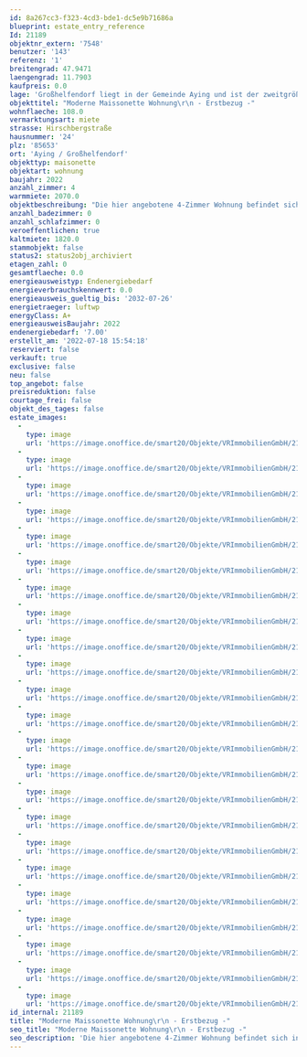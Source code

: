```yaml
---
id: 8a267cc3-f323-4cd3-bde1-dc5e9b71686a
blueprint: estate_entry_reference
Id: 21189
objektnr_extern: '7548'
benutzer: '143'
referenz: '1'
breitengrad: 47.9471
laengengrad: 11.7903
kaufpreis: 0.0
lage: 'Großhelfendorf liegt in der Gemeinde Aying und ist der zweitgrößte Ort der Kommune. Der Ort selbst verfügt über diverse Einkaufsmöglichkeiten des täglichen Bedarfs. Zudem findet man ein umfassendes und gutes Angebot an Produkten, z.B. von lokalen Bauern. Insbesondere für die Betreuung Ihrer Kinder ist Großhelfendorf erstklassig. Kindergarten und eine moderne Grundschule liegen nur wenige 100 Meter entfernt. Weiterführende Schulen in Höhenkirchen-Siegertsbrunn, Ottobrunn, Neubiberg und München können problemlos mit dem Schulbus oder der S-Bahn erreicht werden. Die S-Bahn ist in weniger als 5 Minuten zu erreichen. Die landschaftlich, schöne Umgebung lädt zum Wandern und Radfahren ein. Kastensee, Steinsee oder auch zahlreiche Gasthäuser sind nur einige Beispiele. Nur ca. 15 Minuten fahren Sie zur Autobahn A8 München - Salzburg, genauso wenig weit zur A99, der Ortsumfahrung München.'
objekttitel: "Moderne Maissonette Wohnung\r\n - Erstbezug -"
wohnflaeche: 108.0
vermarktungsart: miete
strasse: Hirschbergstraße
hausnummer: '24'
plz: '85653'
ort: 'Aying / Großhelfendorf'
objekttyp: maisonette
objektart: wohnung
baujahr: 2022
anzahl_zimmer: 4
warmmiete: 2070.0
objektbeschreibung: "Die hier angebotene 4-Zimmer Wohnung befindet sich in einem 2022 erbauten Zweifamilienhaus und erstreckt sich über zwei Etagen. Durch einen separierten Eingang im Erdgeschoss erreichen Sie die Wohnräume über eine Wendeltreppe. Die Klingelanlage ist mit einem Kamerasystem ausgestattet und kann ebenfalls zum Öffnen der Haustür verwendet werden.\r\n\r\nOffenheit und Lichtdurchlässigkeit zeichnen diese Wohnung aus. Durch den Einsatz von hochwertigen und umweltfreundlichen Materialien wird ein angenehmes Wohnklima geschaffen.\r\n\r\nDas Raumangebot im Obergeschoss umfasst den offenen Koch- und Essbereich, das Wohnzimmer, ein Gäste-WC sowie eine kleine Abstellkammer mit Anschluss für eine Waschmaschine. Vom Essbereich haben Sie Zugang zum sonnigen Balkon in Südausrichtung. Eine ansprechende Einbauküche mit allen benötigten Geräten ist bereits installiert und in der Miete inbegriffen. Über eine Wendeltreppe haben Sie Zugang zum Dachgeschoss. Hier finden Sie das Büro, mit einem abgetrennten Bereich der als Stauraum verwendet werden kann, zwei weitere Schlaf- bzw. Kinderzimmer und das Badezimmer. Das Badezimmer ist ausgestattet mit einem WC, Doppelwaschtisch, einer Wanne, bodengleicher Dusche sowie einem Handtuchtrockner.\r\n\r\nDas Obergeschoss ist mit Fliesen und die Dachgeschossräume sind mit Parkettböden ausgestattet. Im Badezimmer sowie im Gäste-WC sind keramische Fliesen verlegt. Die Wärmeverteilung erfolgt über eine Fußbodenheizung mit elektronischer Einzelraumregelung. Befeuert wird die Immobilie durch eine Luft-Wärmepumpe. Zudem verfügt die Wohnung über eine Be- und Entlüftungsanlage.\r\nZwei Außenstellplätze sowie ein zusätzlicher Stauraum unter dem Carport runden dieses Angebot ab."
anzahl_badezimmer: 0
anzahl_schlafzimmer: 0
veroeffentlichen: true
kaltmiete: 1820.0
stammobjekt: false
status2: status2obj_archiviert
etagen_zahl: 0
gesamtflaeche: 0.0
energieausweistyp: Endenergiebedarf
energieverbrauchskennwert: 0.0
energieausweis_gueltig_bis: '2032-07-26'
energietraeger: luftwp
energyClass: A+
energieausweisBaujahr: 2022
endenergiebedarf: '7.00'
erstellt_am: '2022-07-18 15:54:18'
reserviert: false
verkauft: true
exclusive: false
neu: false
top_angebot: false
preisreduktion: false
courtage_frei: false
objekt_des_tages: false
estate_images:
  -
    type: image
    url: 'https://image.onoffice.de/smart20/Objekte/VRImmobilienGmbH/21189/052eaee0-a0af-416f-b832-bd32c521cfa4.jpg'
  -
    type: image
    url: 'https://image.onoffice.de/smart20/Objekte/VRImmobilienGmbH/21189/e75a2339-8828-4e44-8018-b1cca521d605.jpg'
  -
    type: image
    url: 'https://image.onoffice.de/smart20/Objekte/VRImmobilienGmbH/21189/65184c3d-8a5c-4c16-895e-f9341906798f.jpg'
  -
    type: image
    url: 'https://image.onoffice.de/smart20/Objekte/VRImmobilienGmbH/21189/54b85a32-4e5c-495f-a33c-8b2c7129bd94.jpg'
  -
    type: image
    url: 'https://image.onoffice.de/smart20/Objekte/VRImmobilienGmbH/21189/9c07c67b-a7bd-4bc9-a458-a64c88b34725.jpg'
  -
    type: image
    url: 'https://image.onoffice.de/smart20/Objekte/VRImmobilienGmbH/21189/5c095916-d9ac-4513-a732-b2de399c87dc.jpg'
  -
    type: image
    url: 'https://image.onoffice.de/smart20/Objekte/VRImmobilienGmbH/21189/f16efabd-517e-4969-b596-60dbe196d231.jpg'
  -
    type: image
    url: 'https://image.onoffice.de/smart20/Objekte/VRImmobilienGmbH/21189/c46b6f13-5869-448e-85eb-048d1c3404d6.jpg'
  -
    type: image
    url: 'https://image.onoffice.de/smart20/Objekte/VRImmobilienGmbH/21189/12f74fd2-6733-4c0e-a91e-4f7f2a819c8e.jpg'
  -
    type: image
    url: 'https://image.onoffice.de/smart20/Objekte/VRImmobilienGmbH/21189/457ee68f-0c37-495f-b05c-a256665370e1.jpg'
  -
    type: image
    url: 'https://image.onoffice.de/smart20/Objekte/VRImmobilienGmbH/21189/bd1893fe-1be0-43e1-b828-5da32165c3e4.jpg'
  -
    type: image
    url: 'https://image.onoffice.de/smart20/Objekte/VRImmobilienGmbH/21189/e91c28e4-183f-48bf-9176-dc1ec8f5c6c9.jpg'
  -
    type: image
    url: 'https://image.onoffice.de/smart20/Objekte/VRImmobilienGmbH/21189/9f1d372b-834c-4efc-bc18-d5adddd39d34.jpg'
  -
    type: image
    url: 'https://image.onoffice.de/smart20/Objekte/VRImmobilienGmbH/21189/eaaf2630-89b2-4159-9f04-7d440d1557ab.jpg'
  -
    type: image
    url: 'https://image.onoffice.de/smart20/Objekte/VRImmobilienGmbH/21189/6c5837a3-8031-4d23-be3a-f7c398612184.jpg'
  -
    type: image
    url: 'https://image.onoffice.de/smart20/Objekte/VRImmobilienGmbH/21189/ec8c6878-b270-4690-bcb3-b703b5e3bc75.jpg'
  -
    type: image
    url: 'https://image.onoffice.de/smart20/Objekte/VRImmobilienGmbH/21189/625603ee-e070-4157-8973-496d255ad757.jpg'
  -
    type: image
    url: 'https://image.onoffice.de/smart20/Objekte/VRImmobilienGmbH/21189/5818cdd7-8f6b-415f-a40f-1ed1c3059399.jpg'
  -
    type: image
    url: 'https://image.onoffice.de/smart20/Objekte/VRImmobilienGmbH/21189/beeae3cb-a2ca-4300-b23c-5f92e50f79da.jpg'
  -
    type: image
    url: 'https://image.onoffice.de/smart20/Objekte/VRImmobilienGmbH/21189/37890c91-f12d-41f6-a450-8c03b8733874.jpg'
  -
    type: image
    url: 'https://image.onoffice.de/smart20/Objekte/VRImmobilienGmbH/21189/d46ac2e8-2174-4320-9a41-b3cad88e0275.jpg'
  -
    type: image
    url: 'https://image.onoffice.de/smart20/Objekte/VRImmobilienGmbH/21189/1a09ebc0-6723-4454-8642-f4901541531e.jpg'
  -
    type: image
    url: 'https://image.onoffice.de/smart20/Objekte/VRImmobilienGmbH/21189/075771ce-345e-4d47-b1c3-33868a7948e9.jpg'
id_internal: 21189
title: "Moderne Maissonette Wohnung\r\n - Erstbezug -"
seo_title: "Moderne Maissonette Wohnung\r\n - Erstbezug -"
seo_description: 'Die hier angebotene 4-Zimmer Wohnung befindet sich in einem 2022 erbauten Zweifamilienhaus und erstreckt sich über zwei Etagen. Durch einen separierten Eingang'
---
```

